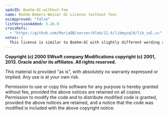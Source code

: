 ```yaml
---
spdxID: Boehm-GC-without-fee
name: Boehm-Demers-Weiser GC License (without fee)
osiApproved: "false"
listVersionAdded: 3.26.0
crossRefs: 
  - "https://github.com/MariaDB/server/blob/11.6/libmysqld/lib_sql.cc"
notes: |
  This license is similar to Boehm-GC with slightly different wording and adds "without fee".
---
```


**Copyright (c) 2000 SWsoft company Modifications copyright (c) 2001, 2013. Oracle and/or its affiliates. All rights reserved.**

This material is provided "as is", with absolutely no warranty expressed or implied. Any use is at your own risk.

Permission to use or copy this software for any purpose is hereby granted without fee, provided the above notices are retained on all copies. Permission to modify the code and to distribute modified code is granted, provided the above notices are retained, and a notice that the code was modified is included with the above copyright notice.
